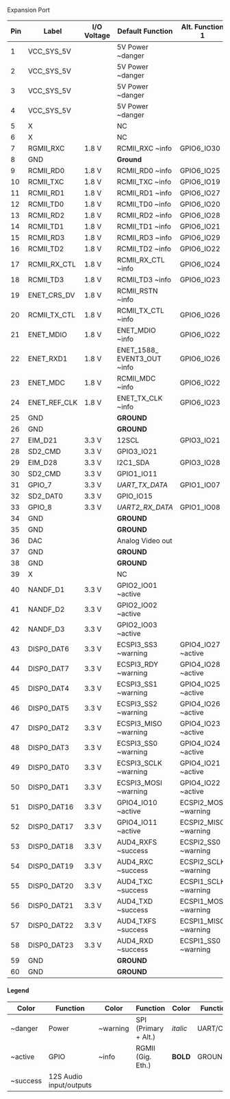 Expansion Port


| **Pin** | **Label**    | **I/O Voltage** | **Default Function** | **Alt. Function 1** | **Alt. Function 2** |
|---------|--------------|-----------------|----------------------|---------------------|---------------------| 
| 1       | VCC_SYS_5V   |                 | 5V Power ~danger     |                     |                     | 
| 2       | VCC_SYS_5V   |                 | 5V Power ~danger     |                     |                     | 
| 3       | VCC_SYS_5V   |                 | 5V Power ~danger     |                     |                     | 
| 4       | VCC_SYS_5V   |                 | 5V Power ~danger     |                     |                     | 
| 5       | X            |                 | NC                   |                     |                     | 
| 6       | X            |                 | NC                   |                     |                     | 
| 7       | RGMII_RXC    | 1.8 V           | RCMII_RXC ~info      | GPIO6_IO30          |                     | 
| 8       | GND          |                 | **Ground**           |                     |                     | 
| 9       | RCMII_RD0    | 1.8 V           | RCMII_RD0 ~info      | GPIO6_IO25          |                     | 
| 10      | RCMII_TXC    | 1.8 V           | RCMII_TXC ~info      | GPIO6_IO19          |                     | 
| 11      | RCMII_RD1    | 1.8 V           | RCMII_RD1 ~info      | GPIO6_IO27          |                     | 
| 12      | RCMII_TD0    | 1.8 V           | RCMII_TD0 ~info      | GPIO6_IO20          |                     | 
| 13      | RCMII_RD2    | 1.8 V           | RCMII_RD2 ~info      | GPIO6_IO28          |                     | 
| 14      | RCMII_TD1    | 1.8 V           | RCMII_TD1 ~info      | GPIO6_IO21          |                     | 
| 15      | RCMII_RD3    | 1.8 V           | RCMII_RD3 ~info      | GPIO6_IO29          |                     | 
| 16      | RCMII_TD2    | 1.8 V           | RCMII_TD2 ~info      | GPIO6_IO22          |                     | 
| 17      | RCMII_RX_CTL | 1.8 V           | RCMII_RX_CTL ~info   | GPIO6_IO24          |                     | 
| 18      | RCMII_TD3    | 1.8 V           | RCMII_TD3  ~info    | GPIO6_IO23          |                     | 
| 19      | ENET_CRS_DV  | 1.8 V           | RCMII_RSTN  ~info    |                     |                     | 
| 20      | RCMII_TX_CTL | 1.8 V           | RCMII_TX_CTL  ~info   | GPIO6_IO26          |                     | 
| 21      | ENET_MDIO    | 1.8 V           | ENET_MDIO   ~info   | GPIO6_IO22          |                     | 
| 22      | ENET_RXD1    | 1.8 V           | ENET_1588_     EVENT3_OUT  ~info| GPIO6_IO26          |                     | 
| 23      | ENET_MDC     | 1.8 V           | RCMII_MDC   ~info    | GPIO6_IO22          |                     | 
| 24      | ENET_REF_CLK | 1.8 V           | ENET_TX_CLK   ~info   | GPIO6_IO23          |                     | 
| 25      | GND          |                 | **GROUND**           |                     |                     | 
| 26      | GND          |                 | **GROUND**           |                     |                     | 
| 27      | EIM_D21      | 3.3 V           | 12SCL                | GPIO3_IO21          |                     | 
| 28      | SD2_CMD      | 3.3 V           | GPIO3_IO21           |                     |                     | 
| 29      | EIM_D28      | 3.3 V           | I2C1_SDA             | GPIO3_IO28          |                     | 
| 30      | SD2_CMD      | 3.3 V           | GPIO1_IO11           |                     |                     | 
| 31      | GPIO_7       | 3.3 V           | *UART_TX_DATA*       | GPIO1_IO07          |*FLEXCAN1_TX*  | 
| 32      | SD2_DAT0     | 3.3 V           | GPIO_IO15            |                     |                     | 
| 33      | GPIO_8       | 3.3 V           | *UART2_RX_DATA*      | GPIO1_IO08       | *FLEXCAN1_RX*| 
| 34      | GND          |                 | **GROUND**           |                     |                     | 
| 35      | GND          |                 | **GROUND**           |                     |                     | 
| 36      | DAC          |                 | Analog Video out     |                     |                     | 
| 37      | GND          |                 | **GROUND**            |                     |                     | 
| 38      | GND          |                 | **GROUND**           |                     |                     | 
| 39      | X            |                 | NC                   |                     |                     | 
| 40      | NANDF_D1     | 3.3 V           | GPIO2_IO01 ~active   |                     |                     | 
| 41      | NANDF_D2     | 3.3 V           | GPIO2_IO02 ~active   |                     |                     | 
| 42      | NANDF_D3     | 3.3 V           | GPIO2_IO03 ~active   |                     |                     | 
| 43      | DISP0_DAT6   | 3.3 V           | ECSPI3_SS3 ~warning  | GPIO4_IO27 ~active  |                     | 
| 44      | DISP0_DAT7   | 3.3 V           | ECSPI3_RDY ~warning  | GPIO4_IO28  ~active |                     | 
| 45      | DISP0_DAT4   | 3.3 V           | ECSPI3_SS1 ~warning  | GPIO4_IO25 ~active  |                     | 
| 46      | DISP0_DAT5   | 3.3 V           | ECSPI3_SS2 ~warning  | GPIO4_IO26 ~active  |                     | 
| 47      | DISP0_DAT2   | 3.3 V           | ECSPI3_MISO ~warning | GPIO4_IO23 ~active  |                     | 
| 48      | DISP0_DAT3   | 3.3 V           | ECSPI3_SS0 ~warning  | GPIO4_IO24 ~active  |                     | 
| 49      | DISP0_DAT0   | 3.3 V           | ECSPI3_SCLK ~warning | GPIO4_IO21 ~active  |                     | 
| 50      | DISP0_DAT1   | 3.3 V           | ECSPI3_MOSI ~warning | GPIO4_IO22 ~active  |                     | 
| 51      | DISP0_DAT16  | 3.3 V           | GPIO4_IO10 ~active   | ECSPI2_MOSI ~warning |                     | 
| 52      | DISP0_DAT17  | 3.3 V           | GPIO4_IO11 ~active   | ECSPI2_MISO ~warning |                     | 
| 53      | DISP0_DAT18  | 3.3 V           | AUD4_RXFS ~success   | ECSPI2_SS0 ~warning  | GPIO4_IO12  ~active | 
| 54      | DISP0_DAT19  | 3.3 V           | AUD4_RXC ~success    | ECSPI2_SCLK ~warning | GPIO4_IO13 ~active  | 
| 55      | DISP0_DAT20  | 3.3 V           | AUD4_TXC ~success    | ECSPI1_SCLK ~warning | GPIO4_IO14  ~active | 
| 56      | DISP0_DAT21  | 3.3 V           | AUD4_TXD  ~success   | ECSPI1_MOSI ~warning | GPIO4_IO15 ~active  | 
| 57      | DISP0_DAT22  | 3.3 V           | AUD4_TXFS ~success   | ECSPI1_MISO ~warning | GPIO4_IO16 ~active  | 
| 58      | DISP0_DAT23  | 3.3 V           | AUD4_RXD ~success    | ECSPI1_SS0 ~warning  | GPIO4_IO17 ~active  | 
| 59      | GND          |                 | **GROUND**           |                     |                     | 
| 60      | GND          |                 | **GROUND**           |                     |                     | 


#### Legend

| Color    | Function                | Color    | Function             | Color    | Function | 
|----------|-------------------------|----------|----------------------|----------|----------| 
| ~danger  | Power                   | ~warning | SPI (Primary + Alt.) | *italic* | UART/CAN | 
| ~active  | GPIO                    | ~info    | RGMII (Gig. Eth.)    | **BOLD** | GROUND   | 
| ~success | 12S Audio input/outputs |          |                      |          |          | 